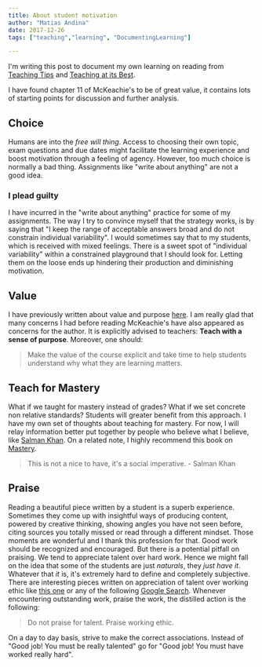 ```yaml
---
title: About student motivation
author: "Matias Andina"
date: 2017-12-26
tags: ["teaching","learning", "DocumentingLearning"]

---
```


I'm writing this post to document my own learning on reading from [Teaching Tips](https://books.google.com/books/about/McKeachie_s_Teaching_Tips_Strategies_Res.html?id=v_0zqB13lW8C) and [Teaching at its Best](https://books.google.com/books/about/Teaching_at_Its_Best.html?id=NC5P8z-u-H0C). 

I have found chapter 11 of McKeachie's to be of great value, it contains lots of starting points for discussion and further analysis.

## Choice

Humans are into the *free will thing*. Access to choosing their own topic, exam questions and due dates might facilitate the learning experience and boost motivation through a feeling of agency. However, too much choice is normally a bad thing. Assignments like "write about anything" are not a good idea. 

### I plead guilty

I have incurred in the "write about anything" practice for some of my assignments. The way I try to convince myself that the strategy works, is by saying that "I keep the range of acceptable answers broad and do not constrain individual variability". I would sometimes say that to my students, which is received with mixed feelings. There is a sweet spot of "individual variability" within a constrained playground that I should look for. Letting them on the loose ends up hindering their production and diminishing motivation.

## Value

I have previously written about value and purpose [here](/2017/11/about-teaching-nonsense/). I am really glad that many concerns I had before reading McKeachie's have also appeared as concerns for the author. It is explicitly advised to teachers: **Teach with a sense of purpose**. Moreover, one should: 

> Make the value of the course explicit and take time to help students understand why what they are learning matters.

## Teach for Mastery

What if we taught for mastery instead of grades? What if we set concrete non relative standards? Students will greater benefit from this approach. I have my own set of thoughts about teaching for mastery. For now, I will relay information better put together by people who believe what I believe, like [Salman Khan](https://www.ted.com/talks/sal_khan_let_s_teach_for_mastery_not_test_scores). On a related note, I highly recommend this book on [Mastery](https://www.goodreads.com/book/show/81940.Mastery).

> This is not a nice to have, it's a social imperative. - Salman Khan

## Praise

Reading a beautiful piece written by a student is a superb experience. Sometimes they come up with insightful ways of producing content, powered by creative thinking, showing angles you have not seen before, citing sources you totally missed or read through a different mindset. Those moments are wonderful and I thank this profession for that. Good work should be recognized and encouraged. But there is a potential pitfall on praising. We tend to appreciate talent over hard work. Hence we might fall on the idea that some of the students are just *naturals*, they *just have it*. Whatever that *it* is, it's extremely hard to define and completely subjective.  There are interesting pieces written on appreciation of talent over working ethic like [this one](https://medium.com/personal-growth/talent-vs-hard-work-why-focus-on-hard-work-734e65a7c097) or any of the following [Google Search](goo.gl/xc7fte). Whenever encountering outstanding work, praise the work, the distilled action is the following:

> Do not praise for talent. Praise working ethic.

On a day to day basis, strive to make the correct associations. Instead of "Good job! You must be really talented" go for "Good job! You must have worked really hard".
